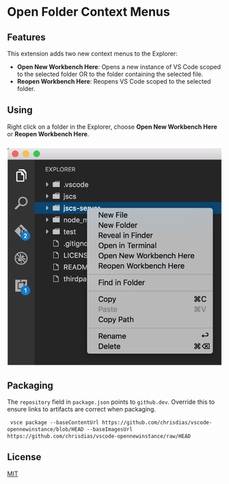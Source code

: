 # Open Folder Context Menus

## Features

This extension adds two new context menus to the Explorer:

* **Open New Workbench Here**: Opens a new instance of VS Code scoped to the selected folder OR to the folder containing the selected file.
* **Reopen Workbench Here**: Reopens VS Code scoped to the selected folder.

## Using

Right click on a folder in the Explorer, choose **Open New Workbench Here** or **Reopen Workbench Here**.

![Preview](images/preview.png)


## Packaging

The `repository` field in `package.json` points to `github.dev`. Override this to ensure links to artifacts are correct when packaging.

```
 vsce package --baseContentUrl https://github.com/chrisdias/vscode-opennewinstance/blob/HEAD --baseImagesUrl https://github.com/chrisdias/vscode-opennewinstance/raw/HEAD
 ```

## License

[MIT](LICENSE.md)
